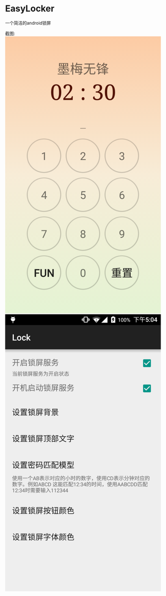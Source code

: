 # EasyLocker
一个简洁的android锁屏

截图:
![](device-2016-08-11-023037.png)
![](device-2016-08-11-170431.png)

